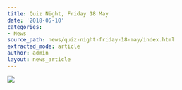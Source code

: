 ```yaml
---
title: Quiz Night, Friday 18 May
date: '2018-05-10'
categories:
- News
source_path: news/quiz-night-friday-18-may/index.html
extracted_mode: article
author: admin
layout: news_article
---
```

[![](/assets/images/2018/05/quiznight18may2018-300x270.jpg)](/assets/images/2018/05/quiznight18may2018.jpg)
